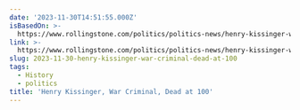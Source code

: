 ```yaml
---
date: '2023-11-30T14:51:55.000Z'
isBasedOn: >-
  https://www.rollingstone.com/politics/politics-news/henry-kissinger-war-criminal-dead-1234804748/
link: >-
  https://www.rollingstone.com/politics/politics-news/henry-kissinger-war-criminal-dead-1234804748/
slug: 2023-11-30-henry-kissinger-war-criminal-dead-at-100
tags:
  - History
  - politics
title: 'Henry Kissinger, War Criminal, Dead at 100'
---
```


